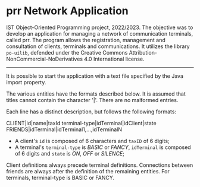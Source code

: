 # prr Network Application

IST Object-Oriented Programming project, 2022/2023. The objective was to develop an application for managing a network of communication terminals, called prr. The program allows the registration, management and consultation of clients, terminals and communications. It utilizes the library `po-uilib`, defended under the Creative Commons Attribution-NonCommercial-NoDerivatives 4.0 International license.

-----------------------------------
It is possible to start the application with a text file specified by the Java import property.

The various entities have the formats described below. It is assumed that titles cannot contain the character '|'. There are no malformed entries.

Each line has a distinct description, but follows the following formats:

CLIENT|id|name|taxId
terminal-type|idTerminal|idClient|state
FRIENDS|idTerminal|idTerminal1,...,idTerminalN

- A client's `id` is composed of 6 characters and `taxID` of 6 digits;
- A terminal's `terminal-type` is _BASIC_ or _FANCY_, `idTerminal` is composed of 6 digits and `state` is _ON_, _OFF_ or _SILENCE_;

Client definitions always precede terminal definitions. Connections between friends are always after the definition of the remaining entities. For terminals, terminal-type is BASIC or FANCY.

